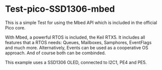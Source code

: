 # Test-pico-SSD1306-mbed

This is a simple Test for using the Mbed API which is included in the official Pico core.

With Mbed, a powerful RTOS is included, the Keil RTX5. It includes all features that a RTOS needs: Queues, Mailboxes, Samphores, EventFlags and much more.
Alternatively, Events can be used as a cooperative OS approach.
And of course both can be combinded.

This example uses a SSD1306 OLED, connected to I2C1, PE4 and PE5.

